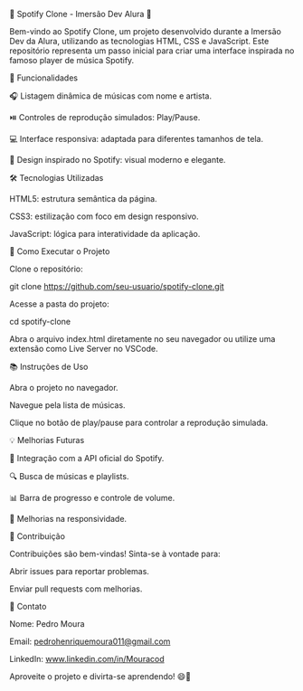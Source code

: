 🎵 Spotify Clone - Imersão Dev Alura 🚀

Bem-vindo ao Spotify Clone, um projeto desenvolvido durante a Imersão Dev da Alura, utilizando as tecnologias HTML, CSS e JavaScript. Este repositório representa um passo inicial para criar uma interface inspirada no famoso player de música Spotify.

🌟 Funcionalidades

🎧 Listagem dinâmica de músicas com nome e artista.

⏯️ Controles de reprodução simulados: Play/Pause.

💻 Interface responsiva: adaptada para diferentes tamanhos de tela.

🎨 Design inspirado no Spotify: visual moderno e elegante.

🛠️ Tecnologias Utilizadas

HTML5: estrutura semântica da página.

CSS3: estilização com foco em design responsivo.

JavaScript: lógica para interatividade da aplicação.

🚀 Como Executar o Projeto

Clone o repositório:

git clone https://github.com/seu-usuario/spotify-clone.git

Acesse a pasta do projeto:

cd spotify-clone

Abra o arquivo index.html diretamente no seu navegador ou utilize uma extensão como Live Server no VSCode.

📚 Instruções de Uso

Abra o projeto no navegador.

Navegue pela lista de músicas.

Clique no botão de play/pause para controlar a reprodução simulada.

💡 Melhorias Futuras

🔄 Integração com a API oficial do Spotify.

🔍 Busca de músicas e playlists.

📊 Barra de progresso e controle de volume.

📱 Melhorias na responsividade.

🤝 Contribuição

Contribuições são bem-vindas! Sinta-se à vontade para:

Abrir issues para reportar problemas.

Enviar pull requests com melhorias.

📧 Contato

Nome: Pedro Moura

Email: pedrohenriquemoura011@gmail.com

LinkedIn: www.linkedin.com/in/Mouracod


Aproveite o projeto e divirta-se aprendendo! 😄🎵
